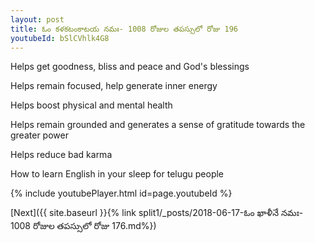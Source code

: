 ```yaml
---
layout: post
title: ఓం కళకటంకాటయ నమః- 1008 రోజుల తపస్సులో రోజు 196
youtubeId: bSlCVhlk4G8
---
```

 
 
Helps get goodness, bliss and peace and God's blessings
 
Helps remain focused, help generate inner energy 
 
Helps boost physical and mental health 
 
Helps remain grounded and generates a sense of gratitude towards the greater power 
 
Helps reduce bad karma
 
How to learn English in your sleep for telugu people
 
 
 
 


{% include youtubePlayer.html id=page.youtubeId %}
 
[Next]({{ site.baseurl }}{% link split1/_posts/2018-06-17-ఓం ఖాళీనే నమః- 1008 రోజుల తపస్సులో రోజు 176.md%})
 
